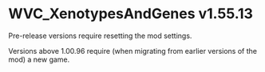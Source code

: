 # WVC_XenotypesAndGenes v1.55.13
 
Pre-release versions require resetting the mod settings.

Versions above 1.00.96 require (when migrating from earlier versions of the mod) a new game.